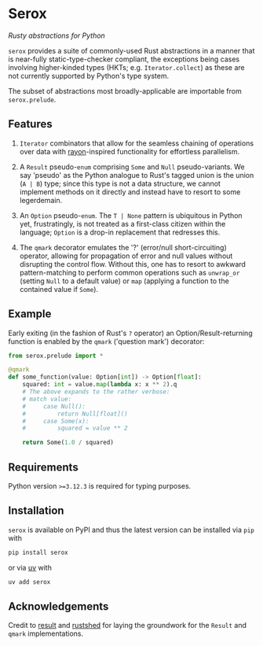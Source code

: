 # Serox

_Rusty abstractions for Python_

`serox` provides a suite of commonly-used Rust abstractions in a manner that is near-fully
static-type-checker compliant, the exceptions being cases involving higher-kinded types (HKTs; e.g.
`Iterator.collect`) as these are not currently supported by Python's type system.

The subset of abstractions most broadly-applicable are importable from `serox.prelude`.

## Features

1. `Iterator` combinators that allow for the seamless chaining of operations over data with
   [rayon]-inspired functionality for effortless parallelism.
2. A `Result` pseudo-`enum` comprising `Some` and `Null` pseudo-variants. We say 'pseudo' as the
   Python analogue to Rust's tagged union is the union (`A | B`) type; since this type is not a data
   structure, we cannot implement methods on it directly and instead have to resort to some
   legerdemain.

3. An `Option` pseudo-`enum`. The `T | None` pattern is ubiquitous in Python yet, frustratingly, is
   not treated as a first-class citizen within the language; `Option` is a drop-in replacement that
   redresses this.

4. The `qmark` decorator emulates the '?' (error/null short-circuiting) operator, allowing for
   propagation of error and null values without disrupting the control flow. Without this, one has
   to resort to awkward pattern-matching to perform common operations such as `unwrap_or` (setting
   `Null` to a default value) or `map` (applying a function to the contained value if `Some`).

## Example

Early exiting (in the fashion of Rust's `?` operator) an Option/Result-returning function is enabled
by the `qmark` ('question mark') decorator:

```python
from serox.prelude import *

@qmark
def some_function(value: Option[int]) -> Option[float]:
    squared: int = value.map(lambda x: x ** 2).q
    # The above expands to the rather verbose:
    # match value:
    #     case Null():
    #         return Null[float]()
    #     case Some(x):
    #         squared = value ** 2

    return Some(1.0 / squared)
```

## Requirements

Python version `>=3.12.3` is required for typing purposes.

## Installation

`serox` is available on PyPI and thus the latest version can be installed via `pip` with

```sh
pip install serox
```

or via [uv] with

```sh
uv add serox
```

## Acknowledgements

Credit to [result](https://github.com/rustedpy/result) and
[rustshed](https://github.com/pawelrubin/rustshed/) for laying the groundwork for the `Result` and
`qmark` implementations.

[rayon]: https://github.com/rayon-rs/rayon
[uv]: https://docs.astral.sh/uv/
